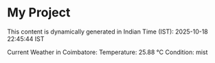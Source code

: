 # My Project

This content is dynamically generated in Indian Time (IST): 2025-10-18 22:45:44 IST


Current Weather in Coimbatore:
Temperature: 25.88 °C
Condition: mist
